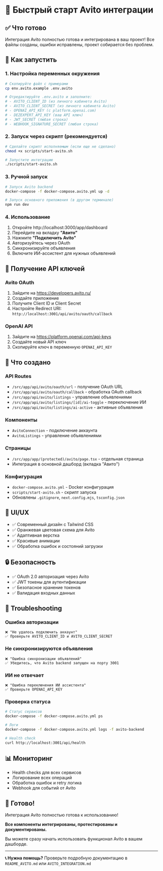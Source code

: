 # 🚀 Быстрый старт Avito интеграции

## ✅ Что готово

Интеграция Avito полностью готова и интегрирована в ваш проект! Все файлы созданы, ошибки исправлены, проект собирается без проблем.

## 🎯 Как запустить

### 1. **Настройка переменных окружения**

```bash
# Скопируйте файл с примерами
cp env.avito.example .env.avito

# Отредактируйте .env.avito и заполните:
# - AVITO_CLIENT_ID (из личного кабинета Avito)
# - AVITO_CLIENT_SECRET (из личного кабинета Avito)
# - OPENAI_API_KEY (с platform.openai.com)
# - DEZEXPERT_API_KEY (ваш API ключ)
# - JWT_SECRET (любая строка)
# - WEBHOOK_SIGNATURE_SECRET (любая строка)
```

### 2. **Запуск через скрипт (рекомендуется)**

```bash
# Сделайте скрипт исполняемым (если еще не сделано)
chmod +x scripts/start-avito.sh

# Запустите интеграцию
./scripts/start-avito.sh
```

### 3. **Ручной запуск**

```bash
# Запуск Avito backend
docker-compose -f docker-compose.avito.yml up -d

# Запуск основного приложения (в другом терминале)
npm run dev
```

### 4. **Использование**

1. Откройте http://localhost:3000/app/dashboard
2. Перейдите на вкладку **"Авито"** 
3. Нажмите **"Подключить Avito"**
4. Авторизуйтесь через OAuth
5. Синхронизируйте объявления
6. Включите ИИ-ассистент для нужных объявлений

## 🔧 Получение API ключей

### Avito OAuth
1. Зайдите на https://developers.avito.ru/
2. Создайте приложение
3. Получите Client ID и Client Secret
4. Настройте Redirect URI: `http://localhost:3001/api/avito/oauth/callback`

### OpenAI API
1. Зайдите на https://platform.openai.com/api-keys
2. Создайте новый API ключ
3. Скопируйте ключ в переменную `OPENAI_API_KEY`

## 📁 Что создано

### API Routes
- `/src/app/api/avito/oauth/url` - получение OAuth URL
- `/src/app/api/avito/oauth/callback` - обработка OAuth callback
- `/src/app/api/avito/listings` - управление объявлениями
- `/src/app/api/avito/listings/[id]/ai-toggle` - переключение ИИ
- `/src/app/api/avito/listings/ai-active` - активные объявления

### Компоненты
- `AvitoConnection` - подключение аккаунта
- `AvitoListings` - управление объявлениями

### Страницы
- `/src/app/app/(protected)/avito/page.tsx` - отдельная страница
- Интеграция в основной дашборд (вкладка "Авито")

### Конфигурация
- `docker-compose.avito.yml` - Docker конфигурация
- `scripts/start-avito.sh` - скрипт запуска
- Обновлены `.gitignore`, `next.config.mjs`, `tsconfig.json`

## 🎨 UI/UX

- ✅ Современный дизайн с Tailwind CSS
- ✅ Оранжевая цветовая схема для Avito
- ✅ Адаптивная верстка
- ✅ Красивые анимации
- ✅ Обработка ошибок и состояний загрузки

## 🔒 Безопасность

- ✅ OAuth 2.0 авторизация через Avito
- ✅ JWT токены для аутентификации
- ✅ Безопасное хранение токенов
- ✅ Валидация входных данных

## 🐛 Troubleshooting

### Ошибка авторизации
```
❌ "Не удалось подключить аккаунт"
✅ Проверьте AVITO_CLIENT_ID и AVITO_CLIENT_SECRET
```

### Не синхронизируются объявления
```
❌ "Ошибка синхронизации объявлений"
✅ Убедитесь, что Avito backend запущен на порту 3001
```

### ИИ не отвечает
```
❌ "Ошибка переключения ИИ ассистента"
✅ Проверьте OPENAI_API_KEY
```

### Проверка статуса
```bash
# Статус сервисов
docker-compose -f docker-compose.avito.yml ps

# Логи
docker-compose -f docker-compose.avito.yml logs -f avito-backend

# Health check
curl http://localhost:3001/api/health
```

## 📊 Мониторинг

- Health checks для всех сервисов
- Логирование всех операций
- Обработка ошибок и retry логика
- Webhook для событий от Avito

## 🎉 Готово!

Интеграция Avito полностью готова к использованию! 

**Все компоненты интегрированы, протестированы и документированы.**

Вы можете сразу начать использовать функционал Avito в вашем дашборде.

---

**📞 Нужна помощь?** Проверьте подробную документацию в `README_AVITO.md` или `AVITO_INTEGRATION.md`
